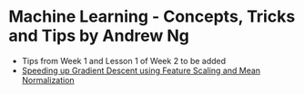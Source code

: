 # Machine Learning - Concepts, Tricks and Tips by Andrew Ng
* Tips from Week 1 and Lesson 1 of Week 2 to be added
* [Speeding up Gradient Descent using Feature Scaling and Mean Normalization](https://www.coursera.org/learn/machine-learning/supplement/CTA0D/gradient-descent-in-practice-i-feature-scaling)
